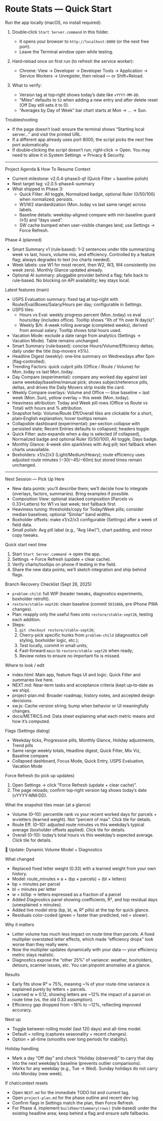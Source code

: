 # Route Stats — Quick Start

Run the app locally (macOS, no install required):

1) Double‑click `Start Server.command` in this folder.
   - It opens your browser to `http://localhost:8000` (or the next free port).
   - Leave the Terminal window open while testing.

2) Hard‑reload once on first run (to refresh the service worker):
   - Chrome: View → Developer → Developer Tools → Application → Service Workers → Unregister, then reload — or Shift+Reload.

3) What to verify:
   - Version tag at top‑right shows today’s date like `vYYYY-MM-DD`.
   - “Miles” defaults to `53` when adding a new entry and after delete reset (Off Day still sets it to 0).
   - “Averages by Day of Week” bar chart starts at Mon → … → Sun.

Troubleshooting
- If the page doesn’t load: ensure the terminal shows “Starting local server…” and visit the printed URL.
- If a different app already uses port 8000, the script picks the next free port automatically.
- If double‑clicking the script doesn’t run, right‑click → Open. You may need to allow it in System Settings → Privacy & Security.

---

Project Agenda & How To Resume Context

- Current milestone: v2.0.4-phase3-qf (Quick Filter + baseline polish)
- Next target tag: v2.0.5-phase4-summary
- What shipped in Phase 3:
  - Quick Filter: All toggle, Normalized badge, optional Ruler (0/50/100) when normalized; persists.
  - W1/W2 standardization (Mon..today vs last same range) across labels.
  - Baseline details: weekday-aligned compare with min baseline guard (≥5) and “days used”.
  - SW cache bumped when user-visible changes land; use Settings → Force Refresh.

Phase 4 (planned)
- Smart Summary v1 (rule‑based): 1–2 sentences under title summarizing week vs last, hours, volume mix, and efficiency. Controlled by a feature flag; always degrades to text (no charts needed).
- Week labels: use W1 for most recent, then W2, W3, W4 consistently (no week zero). Monthly Glance updated already.
- Optional AI summary: pluggable provider behind a flag; falls back to rule‑based. No blocking on API availability; key stays local.

Latest features (main)
- USPS Evaluation summary: fixed tag at top‑right with Route/Eval/Boxes/Salary/Hours per day; configurable in Settings.
- USPS tiles:
  - Hours vs Eval: weekly progress percent (Mon..today) vs eval hours/day (includes office). Tooltip shows “Xh of Yh over N day(s)”.
  - Weekly $/h: 4‑week rolling average (completed weeks), derived from annual salary. Tooltip shows total hours used.
- Vacation Mode: exclude a date range from analytics (Settings → Vacation Mode). Table remains unchanged.
- Smart Summary (rule‑based): concise Hours/Volume/Efficiency deltas; daily under the title (top‑movers ≥5%).
- Headline Digest (weekly): one‑line summary on Wednesdays after 5pm (flag‑controlled).
- Trending Factors: quick culprit pills (Office / Route / Volume) for Mon..today vs last Mon..today.
- Day Compare (experimental): compare any worked day against last same weekday/baseline/manual pick; shows subject/reference pills, deltas, and drives the Daily Movers strip inside the card.
- Weekly Compare overlays: Volume and Office — blue baseline = last week (Mon..Sun), yellow overlay = this week (Mon..today).
- Heaviness attribution: Today and Week pill rows (Office vs Route vs Total) with hours and % attribution.
- Snapshot help: Volume/Route Eff/Overall tiles are clickable for a short, plain‑English explanation; hover tooltips remain.
- Collapsible dashboard (experimental): per‑section collapse with persisted state; Recent Entries defaults to collapsed; headers toggle.
- Quick Filter: auto‑expands when a day is selected (if collapsed), Normalized badge and optional Ruler (0/50/100), All toggle, Days badge.
- Monthly Glance: 4‑week slim sparklines with Avg pill; text fallback when charts unavailable.
- Boxholders: x1/x2/x3 (Light/Medium/Heavy); route efficiency uses adjusted route minutes (−30/−45/−60m) but stored times remain unchanged.

---

Next Session — Pick Up Here

- New data points: you’ll describe them; we’ll decide how to integrate (overlays, factors, summaries). Bring examples if possible.
- Composition View: optional stacked composition (Parcels vs 0.33×Letters) for W1 vs last week; text fallback first.
- Heaviness tuning: thresholds/copy for Today/Week pills; consider median baselines; optional “Similar” band widths.
- Boxholder offsets: make x1/x2/x3 configurable (Settings) after a week of field data.
- Small polish: Avg pill label (e.g., “Avg (4w)”), chart padding, and minor copy tweaks.

Quick start next time
1) Start `Start Server.command` → open the app.
2) Settings → Force Refresh (update + clear cache).
3) Verify charts/tooltips on phone if testing in the field.
4) Share the new data points; we’ll sketch integration and ship behind flags.

Branch Recovery Checklist (Sept 26, 2025)
- `problem-child`: full WIP (header tweaks, diagnostics experiments, boxholder retrofit).
- `restore/stable-sept26`: clean baseline (commit `503186b`, pre iPhone PWA changes).
- Plan: reapply only the useful fixes onto `restore/stable-sept26`, testing each addition.
- Steps:
  1) `git checkout restore/stable-sept26`;
  2) Cherry-pick specific hunks from `problem-child` (diagnostics cell styling, boxholder logic, etc.);
  3) Test locally, commit in small units;
  4) Fast-forward `main` to `restore/stable-sept26` when ready;
  5) Review notes to ensure no important fix is missed.

Where to look / edit
- index.html: Main app, feature flags UI and logic. Quick Filter and summaries live here.
- NEXT.md: Near‑term tasks and acceptance criteria (kept up‑to‑date as we ship).
- project-plan.md: Broader roadmap, history notes, and accepted design decisions.
- sw.js: Cache version string; bump when behavior or UI meaningfully changes.
- docs/METRICS.md: Data sheet explaining what each metric means and how it’s computed.

Flags (Settings dialog)
- Weekday ticks, Progressive pills, Monthly Glance, Holiday adjustments, Trend pills
- Same range weekly totals, Headline digest, Quick Filter, Mix Viz, Baseline compare
- Collapsed dashboard, Focus Mode, Quick Entry, USPS Evaluation, Vacation Mode

Force Refresh (to pick up updates)
1) Open Settings → click “Force Refresh (update + clear cache)”.
2) The page reloads; confirm top‑right version tag shows today’s date (vYYYY‑MM‑DD).

What the snapshot tiles mean (at a glance)
- Volume (0–10): percentile rank vs your recent worked days for parcels + w×letters (learned weight). Not “percent of max”. Click tile for details.
- Route Eff. (0–10): adjusted route minutes vs this weekday’s typical average (boxholder offsets applied). Click tile for details.
- Overall (0–10): today’s total hours vs this weekday’s expected average. Click tile for details.

🚀 Update: Dynamic Volume Model + Diagnostics

What changed
- Replaced fixed letter weight (0.33) with a learned weight from your own history.
- Model: route_minutes ≈ a + (bp × parcels) + (bl × letters)
- bp = minutes per parcel
- bl = minutes per letter
- w = bl/bp → letters expressed as a fraction of a parcel
- Added Diagnostics panel showing coefficients, R², and top residual days (unexplained ± minutes).
- Added live model strip (bp, bl, w, R² pills) at the top for quick glance.
- Residuals color-coded (green = faster than predicted, red = slower).

Why it matters
- Letter volume has much less impact on route time than parcels. A fixed multiplier overstated letter effects, which made “efficiency drops” look worse than they really were.
- Now the multiplier updates dynamically with your data — your efficiency metric stays realistic.
- Diagnostics expose the “other 25%” of variance: weather, boxholders, detours, scanner issues, etc. You can pinpoint anomalies at a glance.

Results
- Early fits show R² ≈ 75%, meaning ~¾ of your route-time variance is explained purely by letters + parcels.
- Learned w ≈ 0.12, showing letters are ~12% the impact of a parcel on route time (vs. the old 0.33 assumption).
- Efficiency gap dropped from ~18% to ~12%, reflecting improved accuracy.

Next up
- Toggle between rolling model (last 120 days) and all-time model.
- Default = rolling (captures seasonality + recent changes).
- Option = all-time (smooths over long periods for stability).

Holiday handling
- Mark a day “Off day” and check “Holiday (observed)” to carry that day into the next weekday’s baseline (prevents outlier comparisons).
- Works for any weekday (e.g., Tue → Wed). Sunday holidays do not carry into Monday (new week).

If chat/context resets
- Open `NEXT.md` for the immediate TODO list and current tag.
- Open `project-plan.md` for the phase outline and recent dev log.
- Confirm flags in Settings match the plan, then Force Refresh.
- For Phase 4, implement `buildSmartSummary(rows)` (rule‑based) under the existing headline area; keep behind a flag and ensure safe fallbacks.
